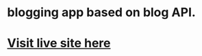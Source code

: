 # blogging app based on blog API.

# [Visit live site here](https://pankaj-kb.github.io/blogging-api-app/) 